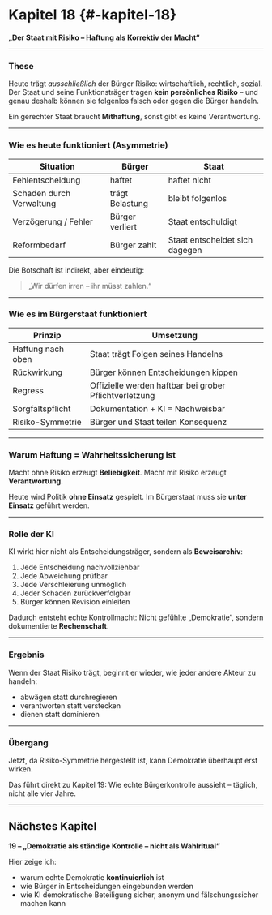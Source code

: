 # Kapitel 18 {#-kapitel-18}

**„Der Staat mit Risiko – Haftung als Korrektiv der Macht“**

---

### These

Heute trägt *ausschließlich* der Bürger Risiko:
wirtschaftlich, rechtlich, sozial.
Der Staat und seine Funktionsträger tragen **kein persönliches Risiko** –
und genau deshalb können sie folgenlos falsch oder gegen die Bürger handeln.

Ein gerechter Staat braucht **Mithaftung**, sonst gibt es keine Verantwortung.

---

### Wie es heute funktioniert (Asymmetrie)

| Situation                | Bürger          | Staat                          |
| ------------------------ | --------------- | ------------------------------ |
| Fehlentscheidung         | haftet          | haftet nicht                   |
| Schaden durch Verwaltung | trägt Belastung | bleibt folgenlos               |
| Verzögerung / Fehler     | Bürger verliert | Staat entschuldigt             |
| Reformbedarf             | Bürger zahlt    | Staat entscheidet sich dagegen |

Die Botschaft ist indirekt, aber eindeutig:

> „Wir dürfen irren – ihr müsst zahlen.“

---

### Wie es im Bürgerstaat funktioniert

| Prinzip           | Umsetzung                                              |
| ----------------- | ------------------------------------------------------ |
| Haftung nach oben | Staat trägt Folgen seines Handelns                     |
| Rückwirkung       | Bürger können Entscheidungen kippen                    |
| Regress           | Offizielle werden haftbar bei grober Pflichtverletzung |
| Sorgfaltspflicht  | Dokumentation + KI = Nachweisbar                       |
| Risiko-Symmetrie  | Bürger und Staat teilen Konsequenz                     |

---

### Warum Haftung = Wahrheitssicherung ist

Macht ohne Risiko erzeugt **Beliebigkeit**.
Macht mit Risiko erzeugt **Verantwortung**.

Heute wird Politik **ohne Einsatz** gespielt.
Im Bürgerstaat muss sie **unter Einsatz** geführt werden.

---

### Rolle der KI

KI wirkt hier nicht als Entscheidungsträger,
sondern als **Beweisarchiv**:

1. Jede Entscheidung nachvollziehbar
2. Jede Abweichung prüfbar
3. Jede Verschleierung unmöglich
4. Jeder Schaden zurückverfolgbar
5. Bürger können Revision einleiten

Dadurch entsteht echte Kontrollmacht:
Nicht gefühlte „Demokratie“,
sondern dokumentierte **Rechenschaft**.

---

### Ergebnis

Wenn der Staat Risiko trägt,
beginnt er wieder,
wie jeder andere Akteur zu handeln:

* abwägen statt durchregieren
* verantworten statt verstecken
* dienen statt dominieren

---

### Übergang

Jetzt, da Risiko-Symmetrie hergestellt ist,
kann Demokratie überhaupt erst wirken.

Das führt direkt zu Kapitel 19:
Wie echte Bürgerkontrolle aussieht –
täglich, nicht alle vier Jahre.

---

## Nächstes Kapitel

**19 – „Demokratie als ständige Kontrolle – nicht als Wahlritual“**

Hier zeige ich:

* warum echte Demokratie **kontinuierlich** ist
* wie Bürger in Entscheidungen eingebunden werden
* wie KI demokratische Beteiligung sicher, anonym und fälschungssicher machen kann
